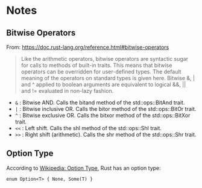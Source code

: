 # Notes

## Bitwise Operators

From:
https://doc.rust-lang.org/reference.html#bitwise-operators

> Like the arithmetic operators, bitwise operators are syntactic sugar for calls
> to methods of built-in traits. This means that bitwise operators can be
> overridden for user-defined types. The default meaning of the operators on
> standard types is given here. Bitwise &, | and ^ applied to boolean arguments
> are equivalent to logical &&, || and != evaluated in non-lazy fashion.

* `&` : Bitwise AND. Calls the bitand method of the std::ops::BitAnd trait.
* `|` : Bitwise inclusive OR. Calls the bitor method of the std::ops::BitOr
  trait.
* `^` : Bitwise exclusive OR. Calls the bitxor method of the std::ops::BitXor
  trait.
* `<<` : Left shift. Calls the shl method of the std::ops::Shl trait.
* `>>` : Right shift (arithmetic). Calls the shr method of the std::ops::Shr
  trait.

## Option Type

According to [Wikipedia: Option Type][wot], Rust has an option type:

```
enum Option<T> { None, Some(T) }
```

[wot]: https://en.wikipedia.org/wiki/Option_type
